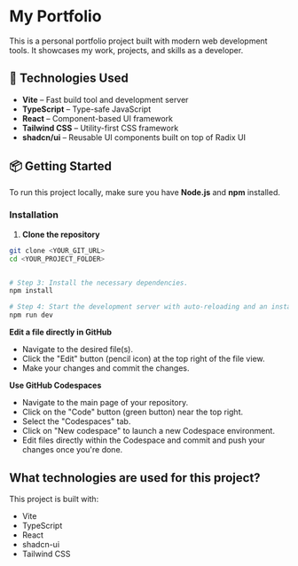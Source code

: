 # My Portfolio

This is a personal portfolio project built with modern web development tools. It showcases my work, projects, and skills as a developer.

## 🚀 Technologies Used

- **Vite** – Fast build tool and development server
- **TypeScript** – Type-safe JavaScript
- **React** – Component-based UI framework
- **Tailwind CSS** – Utility-first CSS framework
- **shadcn/ui** – Reusable UI components built on top of Radix UI

## 📦 Getting Started

To run this project locally, make sure you have **Node.js** and **npm** installed.

### Installation

1. **Clone the repository**

```bash
git clone <YOUR_GIT_URL>
cd <YOUR_PROJECT_FOLDER>


# Step 3: Install the necessary dependencies.
npm install

# Step 4: Start the development server with auto-reloading and an instant preview.
npm run dev
```

**Edit a file directly in GitHub**

- Navigate to the desired file(s).
- Click the "Edit" button (pencil icon) at the top right of the file view.
- Make your changes and commit the changes.

**Use GitHub Codespaces**

- Navigate to the main page of your repository.
- Click on the "Code" button (green button) near the top right.
- Select the "Codespaces" tab.
- Click on "New codespace" to launch a new Codespace environment.
- Edit files directly within the Codespace and commit and push your changes once you're done.

## What technologies are used for this project?

This project is built with:

- Vite
- TypeScript
- React
- shadcn-ui
- Tailwind CSS


